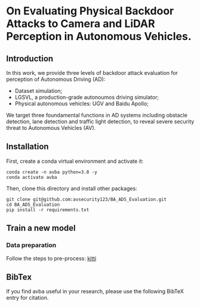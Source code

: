 # On Evaluating Physical Backdoor Attacks to Camera and LiDAR Perception in Autonomous Vehicles.


## Introduction
In this work, we provide three levels of backdoor attack evaluation for perception of Autonomous Driving (AD):
+ Dataset simulation;
+ LGSVL, a production-grade autonoumos driving simulator;
+ Physical autonomous vehicles: UGV and Baidu Apollo;

We target three foundamental functions in AD systems including obstacle detection, lane detection and traffic light detection, to reveal severe security threat to Autonomous Vehicles (AV). 

## Installation
First, create a conda virtual environment and activate it:
```
conda create -n avba python=3.8 -y
conda activate avba
```
Then, clone this directory and install other packages:
```
git clone git@github.com:avsecurity123/BA_ADS_Evaluation.git
cd BA_ADS_Evaluation
pip install -r requirements.txt
```

## Train a new model
### Data preparation

Follow the steps to pre-process: 
[kitti](http://www.cvlibs.net/datasets/kitti/)


## BibTex
If you find avba useful in your research, please use the following BibTeX entry for citation.
```BibTeX


```
